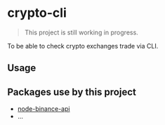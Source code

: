 # crypto-cli

> This project is still working in progress.

To be able to check crypto exchanges trade via CLI.

## Usage

## Packages use by this project

- [node-binance-api](https://www.npmjs.com/package/node-binance-api)
- ...
